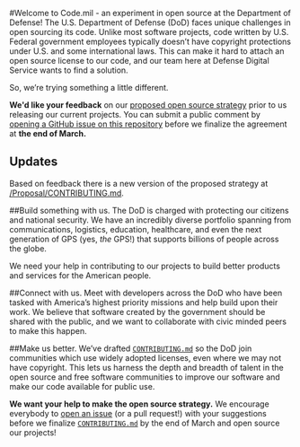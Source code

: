 #Welcome to Code.mil - an experiment in open source at the Department of Defense!
The U.S. Department of Defense (DoD) faces unique challenges in open sourcing its code. Unlike most software projects, code written by U.S. Federal government employees typically doesn’t have copyright protections under U.S. and some international laws. This can make it hard to attach an open source license to our code, and our team here at Defense Digital Service wants to find a solution.

So, we’re trying something a little different.

**We'd like your feedback** on our [proposed open source strategy](/Proposal/CONTRIBUTING.md) prior to us releasing our current projects. You can submit a public comment by [opening a GitHub issue on this repository](https://github.com/deptofdefense/code.mil/issues/new) before we finalize the agreement at **the end of March.**

## Updates
Based on feedback there is a new version of the proposed strategy at [/Proposal/CONTRIBUTING.md](/Proposal/CONTRIBUTING.md).

##Build something with us.
The DoD is charged with protecting our citizens and national security. We have an incredibly diverse portfolio spanning from communications, logistics, education, healthcare, and even the next generation of GPS (yes, *the* GPS!) that supports billions of people across the globe.

We need your help in contributing to our projects to build better products and services for the American people.

##Connect with us.
Meet with developers across the DoD who have been tasked with America’s highest priority missions and help build upon their work. We believe that software created by the government should be shared with the public, and we want to collaborate with civic minded peers to make this happen.

##Make us better.
We’ve drafted [`CONTRIBUTING.md`](/Proposal/CONTRIBUTING.md) so the DoD join communities which use widely adopted licenses, even where we may not have copyright. This lets us harness the depth and breadth of talent in the open source and free software communities to improve our software and make our code available for public use.

**We want your help to make the open source strategy.** We encourage everybody to [open an issue](https://github.com/deptofdefense/code.mil/issues/new) (or a pull request!) with your suggestions before we finalize [`CONTRIBUTING.md`](/Proposal/CONTRIBUTING.md) by the end of March and open source our projects!
